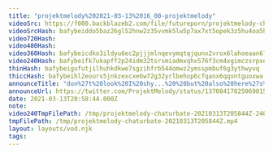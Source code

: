 ```yaml
---
title: "projektmelody%202021-03-13%2016_00-projektmelody"
videoSrc: https://f000.backblazeb2.com/file/futureporn/projektmelody-chaturbate-2021-03-13.mp4
videoSrcHash: bafybeiddo5baz26gl52hnw2z35vvmk5lw5p7ax7xt5opek3z5hu4oa5hke
video720Hash: 
video480Hash: 
video360Hash: bafybeicdko3ildyu6ec2pjjjmlnqevymqtqjqunx2vrox6lahoeaan6lwm
video240Hash: bafybeifk7ukapff2p24idm32tsrsmiadmxqhx576f3cm4xgimczsrpxona?filename=projektmelody-chaturbate-20210313T205844Z-240p.mp4
thinHash: bafybeigufutjilhuhkdkwe7sgzihfrb544omwz2ymsspmbuf6g3ythwyvq
thiccHash: bafybeihl2eourv5jnkzexcxe6w72g32yrlbehop6cfqanx6qqxntguoxwa
announceTitle: "don%27t%20look%20I%20shy...%20%20but%20also%20here%27s%20the%20link%20to%20look"
announceUrl: https://twitter.com/ProjektMelody/status/1370841782506901516
date: 2021-03-13T20:58:44.000Z
note: 
video240TmpFilePath: /tmp/projektmelody-chaturbate-20210313T205844Z-240p.mp4
tmpFilePath: /tmp/projektmelody-chaturbate-20210313T205844Z.mp4
layout: layouts/vod.njk
tags:
---
```

